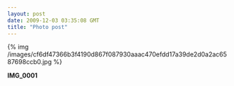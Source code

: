 ```yaml
---
layout: post
date: 2009-12-03 03:35:08 GMT
title: "Photo post"
---
```

{% img /images/cf6df47366b3f4190d867f087930aaac470efdd17a39de2d0a2ac6587698ccb0.jpg %}

<b>IMG_0001</b>
